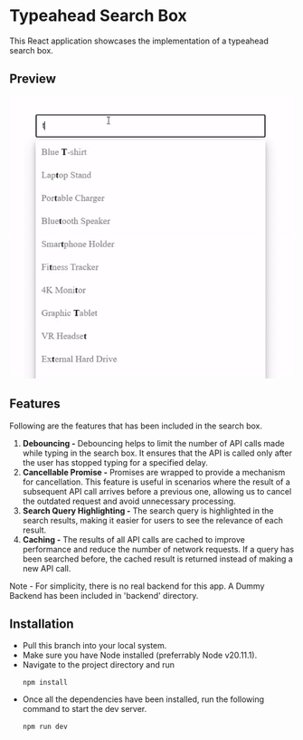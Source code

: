 # Typeahead Search Box

This React application showcases the implementation of a typeahead search box.

## Preview

![Preview](./preview/typeahead-searchbox-preview.gif)

## Features

Following are the features that has been included in the search box.

1. **Debouncing -** Debouncing helps to limit the number of API calls made while typing in the search box. It ensures that the API is called only after the user has stopped typing for a specified delay.
2. **Cancellable Promise -** Promises are wrapped to provide a mechanism for cancellation. This feature is useful in scenarios where the result of a subsequent API call arrives before a previous one, allowing us to cancel the outdated request and avoid unnecessary processing.
3. **Search Query Highlighting -** The search query is highlighted in the search results, making it easier for users to see the relevance of each result.
4. **Caching -** The results of all API calls are cached to improve performance and reduce the number of network requests. If a query has been searched before, the cached result is returned instead of making a new API call.

Note - For simplicity, there is no real backend for this app. A Dummy Backend has been included in 'backend' directory.

## Installation

- Pull this branch into your local system.
- Make sure you have Node installed (preferrably Node v20.11.1).
- Navigate to the project directory and run
  ```
  npm install
  ```
- Once all the dependencies have been installed, run the following command to start the dev server.
  ```
  npm run dev
  ```
